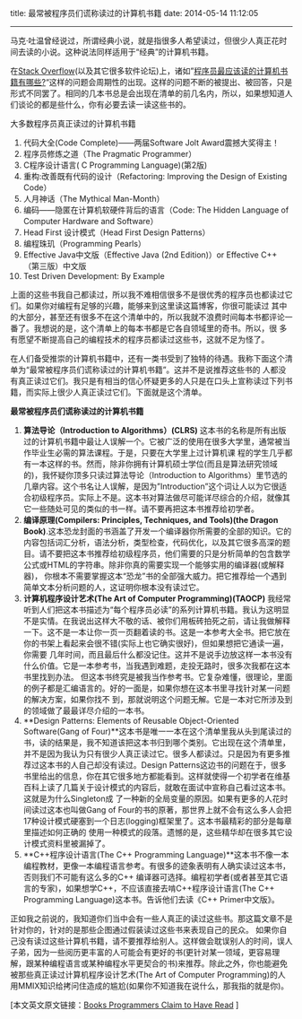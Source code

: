title: 最常被程序员们谎称读过的计算机书籍
date: 2014-05-14 11:12:05

---
马克·吐温曾经说过，所谓经典小说，就是指很多人希望读过，但很少人真正花时间去读的小说。这种说法同样适用于“经典”的计算机书籍。

在[Stack Overflow](http://stackoverflow.com/)(以及其它很多软件论坛)上，诸如”[程序员最应该读的计算机书籍有哪些?](http://www.aqee.net/what-is-the-single-most-influential-book-every-programmer-should-read/)“这样的问题会周期性的出现。这样的问题不断的被提出、被回答，只是形式不同罢了。相同的几本书总是会出现在清单的前几名内，所以，如果想知道人们谈论的都是些什么，你有必要去读一读这些书的。

<!-- more -->

大多数程序员真正读过的计算机书籍

1. 代码大全(Code Complete)——两届Software Jolt Award震撼大奖得主！
2. 程序员修炼之道（The Pragmatic Programmer）
3. C程序设计语言( C Programming Language)(第2版)
4. 重构:改善既有代码的设计（Refactoring: Improving the Design of Existing Code）
5. 人月神话（The Mythical Man-Month）
6. 编码——隐匿在计算机软硬件背后的语言（Code: The Hidden Language of Computer Hardware and Software）
7. Head First 设计模式（Head First Design Patterns）
8. 编程珠玑（Programming Pearls）
9. Effective Java中文版（Effective Java (2nd Edition)）or Effective C++（第三版）中文版
10. Test Driven Development: By Example

上面的这些书我自己都读过，所以我不难相信很多不是很优秀的程序员也都读过它们。如果你对编程有足够的兴趣，能够来到这里读这篇博客，你很可能读过 其中的大部分，甚至还有很多不在这个清单中的，所以我就不浪费时间每本书都评论一番了。我想说的是，这个清单上的每本书都是它各自领域里的奇书。所以，很 多有愿望不断提高自己的编程技术的程序员都读过这些书，这就不足为怪了。

在人们备受推崇的计算机书籍中，还有一类书受到了独特的待遇。我称下面这个清单为“最常被程序员们谎称读过的计算机书籍”。这并不是说推荐这些书的 人都没有真正读过它们。我只是有相当的信心怀疑更多的人只是在口头上宣称读过下列书籍，而实际上很少人真正读过它们。下面就是这个清单。

**最常被程序员们谎称读过的计算机书籍**

1. **算法导论（Introduction to Algorithms）(CLRS)** 这本书的名称是所有出版过的计算机书籍中最让人误解一个。它被广泛的使用在很多大学里，通常被当作毕业生必需的算法课程。于是，只要在大学里上过计算机课 程的学生几乎都有一本这样的书。然而，除非你拥有计算机硕士学位(而且是算法研究领域的)，我怀疑你顶多只读过算法导论（Introduction to Algorithms）里节选的几章内容。这个书名让人误解，是因为”Introduction”这个词让人以为它很适合初级程序员。实际上不是。这本书对算法做尽可能详尽综合的介绍，就像其它一些随处可见的类似的书一样。请不要再把这本书推荐给初学者。
2. **编译原理(Compilers: Principles, Techniques, and Tools)(the Dragon Book)**.这本恐龙封面的书涵盖了开发一个编译器你所需要的全部的知识。它的内容包括词汇分析，语法分析，类型检查，代码优化，以及其它很多高深的题 目。请不要把这本书推荐给初级程序员，他们需要的只是分析简单的包含数学公式或HTML的字符串。除非你真的需要实现一个能够实用的编译器(或解释器)， 你根本不需要掌握这本“恐龙”书的全部强大威力。把它推荐给一个遇到简单文本分析问题的人，这证明你根本没有读过它。
3. **计算机程序设计艺术(The Art of Computer Programming)(TAOCP)** 我经常听到人们把这本书描述为“每个程序员必读”的系列计算机书籍。我认为这明显不是实情。在我说出这样大不敬的话、被你们用板砖拍死之前，请让我做解释 一下。这不是一本让你一页一页翻着读的书。这是一本参考大全书。把它放在你的书架上看起来会很不错(实际上也它确实很好)，但如果想把它通读一遍，你需要 几年时间，而且最后什么都没记住。这并不是说手边放这样一本书没有什么价值。它是一本参考书，当我遇到难题，走投无路时，很多次我都在这本书里找到办法。 但这本书终究是被我当作参考书。它复杂难懂，很理论，里面的例子都是汇编语言的。好的一面是，如果你想在这本书里寻找针对某一问题的解决方案，如果你找不 到，那就说明这个问题无解。它是一本对它所涉及到的领域做了最最详尽介绍的一本书。
4. **Design Patterns: Elements of Reusable Object-Oriented Software(Gang of Four)**这本书是唯一一本在这个清单里我从头到尾读过的书，读的结果是，我不知道该把这本书归到哪个类别。它出现在这个清单里，并不是因为我认为只有很少人真正读过它。很多人都读过。只是因为有更多推荐过这本书的人自己却没有读过。Design Patterns这边书的问题在于，很多书里给出的信息，你在其它很多地方都能看到。这样就使得一个初学者在维基百科上读了几篇关于设计模式的内容后，就敢在面试中宣称自己看过这本书。这就是为什么Singleton成 了一种新的全局变量的原因。如果有更多的人花时间读过这本也叫做Gang of Four的书的原著，那世界上就不会有这么多人会把17种设计模式硬塞到一个日志(logging)框架里了。这本书最精彩的部分是每章里描述如何正确的 使用一种模式的段落。遗憾的是，这些精华却在很多其它设计模式资料里被漏掉了。
5. **C++程序设计语言(The C++ Programming Language)**这本书不像一本编程教材，更像一本编程语言参考。有很多的迹象表明有人确实读过这本书，否则我们不可能有这么多的C++ 编译器可选择。编程初学者(或者甚至其它语言的专家)，如果想学C++，不应该直接去啃C++程序设计语言(The C++ Programming Language)这本书。告诉他们去读《C++ Primer中文版》。

正如我之前说的，我知道你们当中会有一些人真正的读过这些书。那这篇文章不是针对你的，针对的是那些企图通过假装读过这些书来表现自己的民众。 如果你自己没有读过这些计算机书籍，请不要推荐给别人。这样做会耽误别人的时间，误人子弟，因为一些阅历更丰富的人可能会有更好的书(更针对某一领域，更容易理解，跟某种编程语言或某种编程水平更契合的书)来推荐。除此之外，你也能避免被那些真正读过计算机程序设计艺术(The Art of Computer Programming)的人用MMIX知识给拷问住造成的尴尬(如果你不知道我在说什么，那我指的就是你)。

[本文英文原文链接：[Books Programmers Claim to Have Read](http://www.billthelizard.com/2008/12/books-programmers-dont-really-read.html) ]